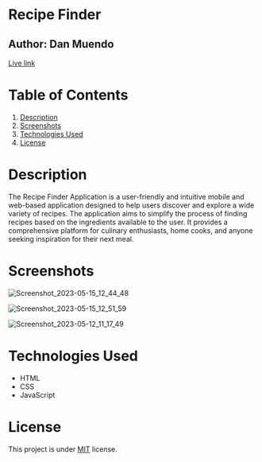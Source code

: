 
# Recipe Finder
## Author: Dan Muendo

[Live link](https://elonescobar.github.io/recipe-finder/)

# Table of Contents

1. [Description](#description)
2. [Screenshots](#screenshots)
3. [Technologies Used](#technologies-used)
4. [License](#license)

# Description

The Recipe Finder Application is a user-friendly and intuitive mobile and web-based application designed to help users discover and explore a wide variety of recipes. The application aims to simplify the process of finding recipes based on the ingredients available to the user. It provides a comprehensive platform for culinary enthusiasts, home cooks, and anyone seeking inspiration for their next meal.

# Screenshots
![Screenshot_2023-05-15_12_44_48](https://github.com/ElonEscobar/recipe-finder/assets/83727684/daa810d0-ad82-4b2b-8339-b3dbd26ff493)

![Screenshot_2023-05-15_12_51_59](https://github.com/ElonEscobar/recipe-finder/assets/83727684/693c1686-238b-4bae-9dc7-9b56118a652f)

![Screenshot_2023-05-12_11_17_49](https://github.com/ElonEscobar/recipe-finder/assets/83727684/7778ba13-e127-4a51-886a-819e5f1bed8b)


# Technologies Used
- HTML
- CSS
- JavaScript


# License
This project is under [MIT](https://github.com/ElonEscobar/recipe-finder/blob/main/LICENSE.txt) license.

